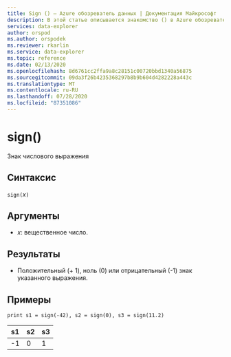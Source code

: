 ```yaml
---
title: Sign () — Azure обозреватель данных | Документация Майкрософт
description: В этой статье описывается знакомство () в Azure обозреватель данных.
services: data-explorer
author: orspod
ms.author: orspodek
ms.reviewer: rkarlin
ms.service: data-explorer
ms.topic: reference
ms.date: 02/13/2020
ms.openlocfilehash: 8d6761cc2ffa9a8c28151c00720bbd1340a56875
ms.sourcegitcommit: 09da3f26b4235368297b8b9b604d4282228a443c
ms.translationtype: MT
ms.contentlocale: ru-RU
ms.lasthandoff: 07/28/2020
ms.locfileid: "87351086"
---
```

# <a name="sign"></a>sign()

Знак числового выражения

## <a name="syntax"></a>Синтаксис

`sign(`*x*`)`

## <a name="arguments"></a>Аргументы

* *x*: вещественное число.

## <a name="returns"></a>Результаты

* Положительный (+ 1), ноль (0) или отрицательный (-1) знак указанного выражения. 

## <a name="examples"></a>Примеры

```kusto
print s1 = sign(-42), s2 = sign(0), s3 = sign(11.2)

```

|s1|s2|s3|
|---|---|---|
|-1|0|1|